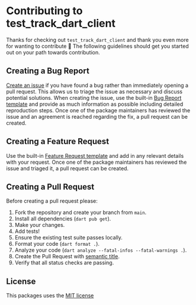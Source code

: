 # Contributing to test_track_dart_client

Thanks for checking out `test_track_dart_client` and thank you even more for wanting to contribute 🎉
The following guidelines should get you started out on your path towards contribution.

## Creating a Bug Report

[Create an issue][bug_report_template] if you have found a bug rather than immediately opening a pull request. This allows us to triage the issue as necessary and discuss potential solutions. When creating the issue, use the built-in [Bug Report template][bug_report_template] and provide as much information as possible including detailed reproduction steps. Once one of the package maintainers has reviewed the issue and an agreement is reached regarding the fix, a pull request can be created.

## Creating a Feature Request

Use the built-in [Feature Request template](https://github.com/Betterment/test_track_dart_client/blob/main/.github/ISSUE_TEMPLATE/feature_request.md) and add in any relevant details with your request. Once one of the package maintainers has reviewed the issue and triaged it, a pull request can be created.

## Creating a Pull Request

Before creating a pull request please:

1. Fork the repository and create your branch from `main`.
2. Install all dependencies (`dart pub get`).
3. Make your changes.
4. Add tests!
5. Ensure the existing test suite passes locally.
6. Format your code (`dart format .`).
7. Analyze your code (`dart analyze --fatal-infos --fatal-warnings .`).
8. Create the Pull Request with [semantic title](https://github.com/zeke/semantic-pull-requests).
9. Verify that all status checks are passing.

## License

This packages uses the [MIT license](https://github.com/Betterment/test_track_dart_client/blob/main/LICENSE)

[bug_report_template]: https://github.com/Betterment/test_track_dart_client/blob/main/.github/ISSUE_TEMPLATE/bug_report.md
